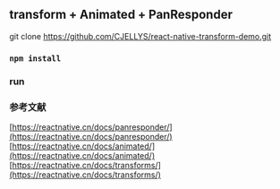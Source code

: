 
## transform + Animated + PanResponder 

git clone https://github.com/CJELLYS/react-native-transform-demo.git

### `npm install`



###  run

### 参考文献 

[https://reactnative.cn/docs/panresponder/](https://reactnative.cn/docs/panresponder/) 
[https://reactnative.cn/docs/animated/](https://reactnative.cn/docs/animated/) 
[https://reactnative.cn/docs/transforms/](https://reactnative.cn/docs/transforms/) 

